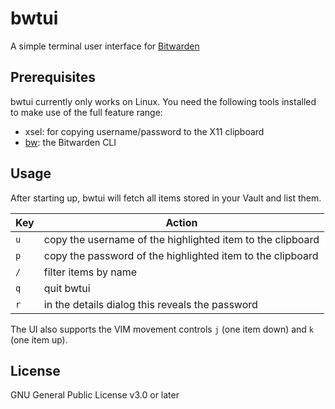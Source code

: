 # bwtui

A simple terminal user interface for [Bitwarden](https://bitwarden.com/)

## Prerequisites

bwtui currently only works on Linux. You need the following tools installed to make use of the full feature range:

* xsel: for copying username/password to the X11 clipboard
* [bw](https://github.com/bitwarden/cli): the Bitwarden CLI

## Usage

After starting up, bwtui will fetch all items stored in your Vault and list them.

| Key | Action                                                     |
|-----|------------------------------------------------------------|
| `u` | copy the username of the highlighted item to the clipboard |
| `p` | copy the password of the highlighted item to the clipboard |
| `/` | filter items by name                                       |
| `q` | quit bwtui                                                 |
| `r` | in the details dialog this reveals the password            |

The UI also supports the VIM movement controls `j` (one item down) and `k` (one item up).

## License

GNU General Public License v3.0 or later
